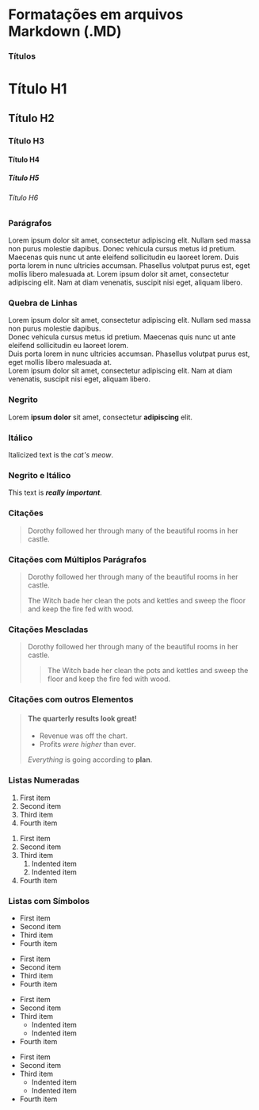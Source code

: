 # Formatações em arquivos Markdown (.MD)

### Títulos
<h1>Título H1</h1>
<h2>Título H2</h2>
<h3>Título H3</h3>
<h4>Título H4</h4>
<h5>Título H5</h5>
<h6>Título H6</h6>

### Parágrafos
<p>Lorem ipsum dolor sit amet, consectetur adipiscing elit. Nullam sed massa non purus molestie dapibus. Donec vehicula cursus metus id pretium. Maecenas quis nunc ut ante eleifend sollicitudin eu laoreet lorem. Duis porta lorem in nunc ultricies accumsan. Phasellus volutpat purus est, eget mollis libero malesuada at. Lorem ipsum dolor sit amet, consectetur adipiscing elit. Nam at diam venenatis, suscipit nisi eget, aliquam libero.</p>

### Quebra de Linhas
<p>Lorem ipsum dolor sit amet, consectetur adipiscing elit. Nullam sed massa non purus molestie dapibus.<br>Donec vehicula cursus metus id pretium. Maecenas quis nunc ut ante eleifend sollicitudin eu laoreet lorem.<br>Duis porta lorem in nunc ultricies accumsan. Phasellus volutpat purus est, eget mollis libero malesuada at.<br>Lorem ipsum dolor sit amet, consectetur adipiscing elit. Nam at diam venenatis, suscipit nisi eget, aliquam libero.</p>

### Negrito
<p>Lorem <strong>ipsum dolor</strong> sit amet, consectetur <strong>adipiscing</strong> elit.</p>

### Itálico
<p>Italicized text is the <em>cat's meow</em>.</p>

### Negrito e Itálico
<p>This text is <em><strong>really important</strong></em>.</p>

### Citações
> Dorothy followed her through many of the beautiful rooms in her castle.

### Citações com Múltiplos Parágrafos
> Dorothy followed her through many of the beautiful rooms in her castle.
>
> The Witch bade her clean the pots and kettles and sweep the floor and keep the fire fed with wood.

### Citações Mescladas
> Dorothy followed her through many of the beautiful rooms in her castle.
>
>> The Witch bade her clean the pots and kettles and sweep the floor and keep the fire fed with wood.

### Citações com outros Elementos
> #### The quarterly results look great!
>
> - Revenue was off the chart.
> - Profits <em>were higher</em> than ever.
>
>  *Everything* is going according to **plan**.

### Listas Numeradas
<ol>
  <li>First item</li>
  <li>Second item</li>
  <li>Third item</li>
  <li>Fourth item</li>
</ol>

<ol>
  <li>First item</li>
  <li>Second item</li>
  <li>Third item
    <ol>
      <li>Indented item</li>
      <li>Indented item</li>
    </ol>
  </li>
  <li>Fourth item</li>
</ol>

### Listas com Símbolos
<ul>
  <li>First item</li>
  <li>Second item</li>
  <li>Third item</li>
  <li>Fourth item</li>
</ul>

- First item
- Second item
- Third item
- Fourth item

<ul>
  <li>First item</li>
  <li>Second item</li>
  <li>Third item
    <ul>
      <li>Indented item</li>
      <li>Indented item</li>
    </ul>
  </li>
  <li>Fourth item</li>
</ul>

- First item
- Second item
- Third item
    - Indented item
    - Indented item
- Fourth item
